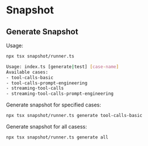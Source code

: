 # Snapshot

## Generate Snapshot

Usage:

```bash
npx tsx snapshot/runner.ts

Usage: index.ts [generate|test] [case-name]
Available cases:
- tool-calls-basic
- tool-calls-prompt-engineering
- streaming-tool-calls
- streaming-tool-calls-prompt-engineering
```

Generate snapshot for specified cases:

```bash
npx tsx snapshot/runner.ts generate tool-calls-basic
```


Generate snapshot for all casess:

```bash
npx tsx snapshot/runner.ts generate all
```